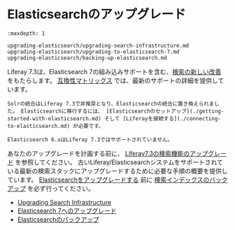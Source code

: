 # Elasticsearchのアップグレード

```{toctree}
:maxdepth: 1

upgrading-elasticsearch/upgrading-search-infrastructure.md
upgrading-elasticsearch/upgrading-to-elasticsearch-7.md
upgrading-elasticsearch/backing-up-elasticsearch.md
```

Liferay 7.3は、Elasticsearch 7の組み込みサポートを含む、[検索の新しい改善](../../getting-started/whats-new-in-search-for-73.md) をもたらします。 [互換性マトリックス](https://help.liferay.com/hc/ja/sections/360002103292-Compatibility-Matrix) では、最新のサポートの詳細を提供しています。

```{important}
Solrの統合はLiferay 7.3で非推奨となり、Elasticsearchの統合に置き換えられました。 Elasticsearchに移行するには、 [Elasticsearchのセットアップ](./getting-started-with-elasticsearch.md) そして [Liferayを接続する](./connecting-to-elasticsearch.md) が必要です。
```

```{important}
Elasticsearch 6.xはLiferay 7.3ではサポートされていません。
```

あなたのアップグレードを計画する前に、 [Liferay7.3の検索機能のアップグレード](./upgrading-elasticsearch/upgrading-search-for-liferay-73.md) を参照してください。 古いLiferay/Elasticsearchシステムをサポートされている最新の検索スタックにアップグレードするために必要な手順の概要を提供しています。  [Elasticsearchをアップグレードする](./upgrading-elasticsearch/upgrading-to-elasticsearch-7.md>) 前に [検索インデックスのバックアップ](./upgrading-elasticsearch/backing-up-elasticsearch.md) を必ず行ってください。

- [Upgrading Search Infrastructure](upgrading-elasticsearch/upgrading-search-infrastructure.md)
- [Elasticsearch 7へのアップグレード](upgrading-elasticsearch/upgrading-to-elasticsearch-7.md)
- [Elasticsearchのバックアップ](upgrading-elasticsearch/backing-up-elasticsearch.md)

